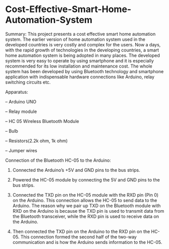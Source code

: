 # Cost-Effective-Smart-Home-Automation-System


Summary: This project presents a cost effective smart home automation system. The earlier version of home automation system used in the developed countries is very costly and complex for the users. Now a days, with the rapid growth of technologies in the developing countries, a smart home automation system is being adopted in many places. The developed system is very easy to operate by using smartphone and it is especially recommended for its low installation and maintenance cost. The whole system has been developed by using Bluetooth technology and smartphone application with indispensable hardware connections like Arduino, relay switching circuits etc.

Apparatus: 

– Arduino UNO

– Relay module

– HC 05 Wireless Bluetooth Module

– Bulb

– Resistors(2.2k ohm, 1k ohm)

– Jumper wires

Connection of the Bluetooth HC-05 to the Arduino:

1) Connected the Arduino’s +5V and GND pins to the bus strips.

2) Powered the HC-05 module by connecting the 5V and GND pins to the bus strips.

3) Connected the TXD pin on the HC-05 module with the RXD pin (Pin 0) on the Arduino. This connection allows the HC-05 to send data to the Arduino. The reason why we pair up TXD on the Bluetooth module with RXD on the Arduino is because the TXD pin is used to transmit data from the Bluetooth transceiver, while the RXD pin is used to receive data on the Arduino.

4) Then connected the TXD pin on the Arduino to the RXD pin on the HC-05. This connection formed the second half of the two-way communication and is how the Arduino sends information to the HC-05.


